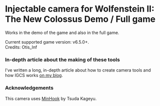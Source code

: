 Injectable camera for Wolfenstein II: The New Colossus Demo / Full game
============================

Works in the demo of the game and also in the full game.

Current supported game version: v6.5.0+.  
Credits: Otis_Inf

### In-depth article about the making of these tools
I've written a long, in-depth article about how to create camera tools and how IGCS works [on my blog](https://weblogs.asp.net/fbouma/let-s-add-a-photo-mode-to-wolfenstein-ii-the-new-colossus-pc).

### Acknowledgements
This camera uses [MinHook](https://github.com/TsudaKageyu/minhook) by Tsuda Kageyu.
